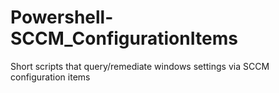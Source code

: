 # Powershell-SCCM_ConfigurationItems
Short scripts that query/remediate windows settings via SCCM configuration items

